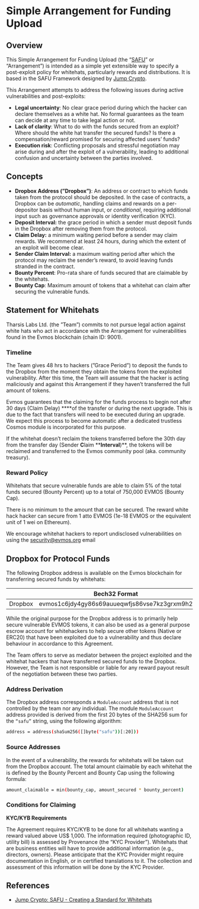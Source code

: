 # Simple Arrangement for Funding Upload

## Overview

This Simple Arrangement for Funding Upload (the “[SAFU](https://jumpcrypto.com/safu-creating-a-standard-for-whitehats/)” or “Arrangement”) is intended as a simple yet extensible way to specify a post-exploit policy for whitehats, particularly rewards and distributions. It is based in the SAFU Framework designed by [Jump Crypto](https://jumpcrypto.com/).

This Arrangement attempts to address the following issues during active vulnerabilities and post-exploits:

- **Legal uncertainty**: No clear grace period during which the hacker can declare themselves as a white hat. No formal guarantees as the team can decide at any time to take legal action or not.
- **Lack of clarity**: What to do with the funds secured from an exploit? Where should the white hat transfer the secured funds? Is there a compensation/reward promised for securing affected users’ funds?
- **Execution risk**: Conflicting proposals and stressful negotiation may arise during and after the exploit of a vulnerability, leading to additional confusion and uncertainty between the parties involved.

## Concepts

- **Dropbox Address (”Dropbox”)**: An address or contract to which funds taken from the protocol should be deposited. In the case of contracts, a Dropbox can be *automatic*, handling claims and rewards on a per-depositor basis without human input, or *conditional*, requiring additional input such as governance approvals or identity verification (KYC).
- **Deposit Interval:** the grace period in which a sender must deposit funds in the Dropbox after removing them from the protocol.
- **Claim Delay:** a minimum waiting period before a sender may claim rewards. We recommend at least 24 hours, during which the extent of an exploit will become clear.
- **Sender Claim Interval:** a maximum waiting period after which the protocol may reclaim the sender’s reward, to avoid leaving funds stranded in the contract.
- **Bounty Percent**: Pro-rata share of funds secured that are claimable by the whitehats.
- **Bounty Cap**: Maximum amount of tokens that a whitehat can claim after securing the vulnerable funds.

## Statement for Whitehats

Tharsis Labs Ltd. (the ”Team”) commits to not pursue legal action against white hats who act in accordance with the Arrangement for vulnerabilities found in the Evmos blockchain (chain ID: 9001).

### Timeline

The Team gives 48 hrs to hackers (”Grace Period”) to deposit the funds to the Dropbox from the moment they obtain the tokens from the exploited vulnerability. After this time, the Team will assume that the hacker is acting maliciously and against this Arrangement if they haven’t transferred the full amount of tokens.

Evmos guarantees that the claiming for the funds process to begin not after 30 days (Claim Delay) ****of the transfer or during the next upgrade. This is due to the fact that transfers will need to be executed during an upgrade. We expect this process to become automatic after a dedicated trustless Cosmos module is incorporated for this purpose.

If the whitehat doesn’t reclaim the tokens transferred before the 30th day from the transfer day (Sender **C**laim ****Interval**)**, the tokens will be reclaimed and transferred to the Evmos community pool (aka. community treasury).

### Reward Policy

Whitehats that secure vulnerable funds are able to claim 5% of the total funds secured (Bounty Percent) up to a total of 750,000 EVMOS (Bounty Cap).

There is no minimum to the amount that can be secured. The reward white hack hacker can secure from 1 atto EVMOS (1e-18 EVMOS or the equivalent unit of 1 wei on Ethereum).

We encourage whitehat hackers to report undisclosed vulnerabilities on using the [security@evmos.org](mailto:security@evmos.org) email

## Dropbox for Protocol Funds

The following Dropbox address is available on the Evmos blockchain for transferring secured funds by whitehats:

|         | Bech32 Format                                | Hex Format                                 |
| ------- | -------------------------------------------- | ------------------------------------------ |
| Dropbox | evmos1c6jdy4gy86s69auueqwfjs86vse7kz3grxm9h2 | 0xc6A4d255043ea1A2F79CC81c9940FA6433eb0A28 |

While the original purpose for the Dropbox address is to primarily help secure vulnerable EVMOS tokens, it can also be used as a general purpose escrow account for whitehackers to help secure other tokens (Native or ERC20) that have been exploited due to a vulnerability and thus declare behaviour in accordance to this Agreement.

The Team offers to serve as mediator between the project exploited and the whitehat hackers that have transferred secured funds to the Dropbox. However, the Team is not responsible or liable for any reward payout result of the negotiation between these two parties.

### Address Derivation

The Dropbox address corresponds a `ModuleAccount` address that is not controlled by the team nor any individual. The module `ModuleAccount` address provided is derived from the first 20 bytes of the SHA256 sum for the `“safu”` string, using the following algorithm:

```bash
address = address(shaSum256([]byte("safu"))[:20]))
```

### Source Addresses

In the event of a vulnerability, the rewards for whitehats will be taken out from the Dropbox account. The total amount claimable by each whitehat the is defined by the Bounty Percent and Bounty Cap using the following formula:

```bash
amount_claimable = min(bounty_cap, amount_secured * bounty_percent)
```

### Conditions for Claiming

**KYC/KYB Requirements**

The Agreement requires KYC/KYB to be done for all whitehats wanting a reward valued above US$ 1,000. The information required (photographic ID, utility bill) is assessed by Provenance (the “KYC Provider”). Whitehats that are business entities will have to provide additional information (e.g., directors, owners). Please anticipate that the KYC Provider might require documentation in English, or in certified translations to it. The collection and assessment of this information will be done by the KYC Provider.

## References

- [Jump Crypto: SAFU - Creating a Standard for Whitehats](https://jumpcrypto.com/safu-creating-a-standard-for-whitehats/)
